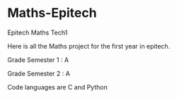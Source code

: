 # Maths-Epitech
Epitech Maths Tech1

Here is all the Maths project for the first year in epitech.

Grade Semester 1 : A

Grade Semester 2 : A


Code languages are C and Python
